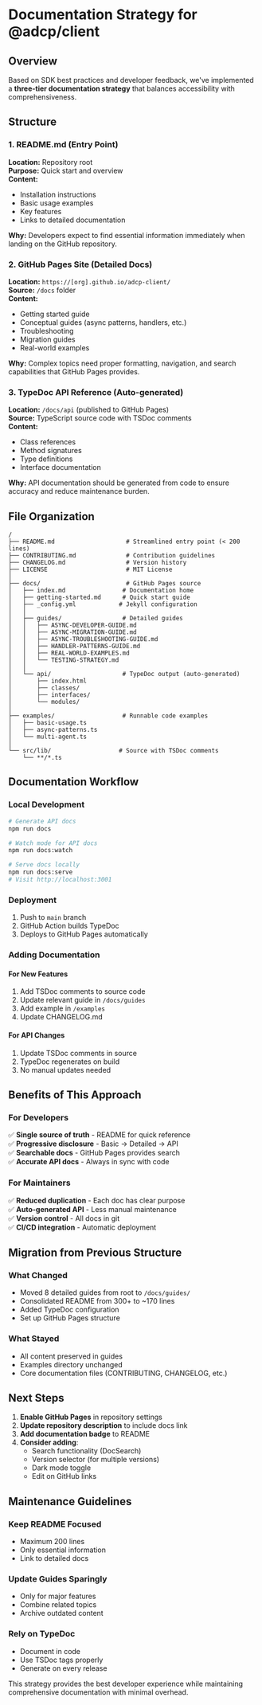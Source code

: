 # Documentation Strategy for @adcp/client

## Overview

Based on SDK best practices and developer feedback, we've implemented a **three-tier documentation strategy** that balances accessibility with comprehensiveness.

## Structure

### 1. README.md (Entry Point)
**Location:** Repository root  
**Purpose:** Quick start and overview  
**Content:**
- Installation instructions
- Basic usage examples  
- Key features
- Links to detailed documentation

**Why:** Developers expect to find essential information immediately when landing on the GitHub repository.

### 2. GitHub Pages Site (Detailed Docs)
**Location:** `https://[org].github.io/adcp-client/`  
**Source:** `/docs` folder  
**Content:**
- Getting started guide
- Conceptual guides (async patterns, handlers, etc.)
- Troubleshooting
- Migration guides
- Real-world examples

**Why:** Complex topics need proper formatting, navigation, and search capabilities that GitHub Pages provides.

### 3. TypeDoc API Reference (Auto-generated)
**Location:** `/docs/api` (published to GitHub Pages)  
**Source:** TypeScript source code with TSDoc comments  
**Content:**
- Class references
- Method signatures
- Type definitions
- Interface documentation

**Why:** API documentation should be generated from code to ensure accuracy and reduce maintenance burden.

## File Organization

```
/
├── README.md                    # Streamlined entry point (< 200 lines)
├── CONTRIBUTING.md              # Contribution guidelines
├── CHANGELOG.md                 # Version history
├── LICENSE                      # MIT License
│
├── docs/                        # GitHub Pages source
│   ├── index.md                # Documentation home
│   ├── getting-started.md      # Quick start guide
│   ├── _config.yml            # Jekyll configuration
│   │
│   ├── guides/                 # Detailed guides
│   │   ├── ASYNC-DEVELOPER-GUIDE.md
│   │   ├── ASYNC-MIGRATION-GUIDE.md
│   │   ├── ASYNC-TROUBLESHOOTING-GUIDE.md
│   │   ├── HANDLER-PATTERNS-GUIDE.md
│   │   ├── REAL-WORLD-EXAMPLES.md
│   │   └── TESTING-STRATEGY.md
│   │
│   └── api/                    # TypeDoc output (auto-generated)
│       ├── index.html
│       ├── classes/
│       ├── interfaces/
│       └── modules/
│
├── examples/                   # Runnable code examples
│   ├── basic-usage.ts
│   ├── async-patterns.ts
│   └── multi-agent.ts
│
└── src/lib/                   # Source with TSDoc comments
    └── **/*.ts

```

## Documentation Workflow

### Local Development
```bash
# Generate API docs
npm run docs

# Watch mode for API docs
npm run docs:watch

# Serve docs locally
npm run docs:serve
# Visit http://localhost:3001
```

### Deployment
1. Push to `main` branch
2. GitHub Action builds TypeDoc
3. Deploys to GitHub Pages automatically

### Adding Documentation

#### For New Features
1. Add TSDoc comments to source code
2. Update relevant guide in `/docs/guides`
3. Add example in `/examples`
4. Update CHANGELOG.md

#### For API Changes
1. Update TSDoc comments in source
2. TypeDoc regenerates on build
3. No manual updates needed

## Benefits of This Approach

### For Developers
✅ **Single source of truth** - README for quick reference  
✅ **Progressive disclosure** - Basic → Detailed → API  
✅ **Searchable docs** - GitHub Pages provides search  
✅ **Accurate API docs** - Always in sync with code  

### For Maintainers
✅ **Reduced duplication** - Each doc has clear purpose  
✅ **Auto-generated API** - Less manual maintenance  
✅ **Version control** - All docs in git  
✅ **CI/CD integration** - Automatic deployment  

## Migration from Previous Structure

### What Changed
- Moved 8 detailed guides from root to `/docs/guides/`
- Consolidated README from 300+ to ~170 lines
- Added TypeDoc configuration
- Set up GitHub Pages structure

### What Stayed
- All content preserved in guides
- Examples directory unchanged
- Core documentation files (CONTRIBUTING, CHANGELOG, etc.)

## Next Steps

1. **Enable GitHub Pages** in repository settings
2. **Update repository description** to include docs link
3. **Add documentation badge** to README
4. **Consider adding**:
   - Search functionality (DocSearch)
   - Version selector (for multiple versions)
   - Dark mode toggle
   - Edit on GitHub links

## Maintenance Guidelines

### Keep README Focused
- Maximum 200 lines
- Only essential information
- Link to detailed docs

### Update Guides Sparingly
- Only for major features
- Combine related topics
- Archive outdated content

### Rely on TypeDoc
- Document in code
- Use TSDoc tags properly
- Generate on every release

This strategy provides the best developer experience while maintaining comprehensive documentation with minimal overhead.